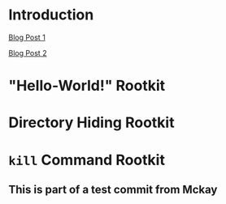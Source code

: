# Introduction

[Blog Post 1](https://xcellerator.github.io/posts/linux_rootkits_01/)

[Blog Post 2](https://xcellerator.github.io/posts/linux_rootkits_02/)

# "Hello-World!" Rootkit
# Directory Hiding Rootkit
# `kill` Command Rootkit

## This is part of a test commit from Mckay